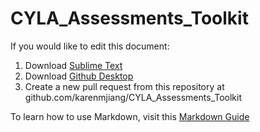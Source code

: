 # CYLA_Assessments_Toolkit

If you would like to edit this document:

1. Download [Sublime Text](https://www.sublimetext.com/)
2. Download [Github Desktop](https://desktop.github.com/)
3. Create a new pull request from this repository at github.com/karenmjiang/CYLA_Assessments_Toolkit

To learn how to use Markdown, visit this [Markdown Guide](https://www.markdownguide.org/basic-syntax/)
